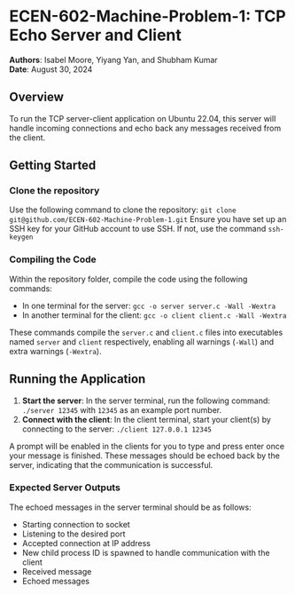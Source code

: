 # ECEN-602-Machine-Problem-1: TCP Echo Server and Client
**Authors**: Isabel Moore, Yiyang Yan, and Shubham Kumar  
**Date**: August 30, 2024

## Overview
To run the TCP server-client application on Ubuntu 22.04, this server will handle incoming connections and echo back any messages received from the client.

## Getting Started
### Clone the repository
Use the following command to clone the repository: 
`git clone git@github.com/ECEN-602-Machine-Problem-1.git`
 Ensure you have set up an SSH key for your GitHub account to use SSH. If not, use the command `ssh-keygen`

### Compiling the Code
Within the repository folder, compile the code using the following commands:
- In one terminal for the server: `gcc -o server server.c -Wall -Wextra`
- In another terminal for the client: `gcc -o client client.c -Wall -Wextra`

These commands compile the `server.c` and `client.c` files into executables named `server` and `client` respectively, enabling all warnings (`-Wall`) and extra warnings (`-Wextra`).

## Running the Application
1. **Start the server**:
 In the server terminal, run the following command: `./server 12345` with `12345` as an example port number.
2. **Connect with the client**:
In the client terminal, start your client(s) by connecting to the server:  `./client 127.0.0.1 12345`

A prompt will be enabled in the clients for you to type and press enter once your message is finished. These messages should be echoed back by the server, indicating that the communication is successful.

### Expected Server Outputs
The echoed messages in the server terminal should be as follows:
- Starting connection to socket
- Listening to the desired port
- Accepted connection at IP address
- New child process ID is spawned to handle communication with the client
- Received message
- Echoed messages
